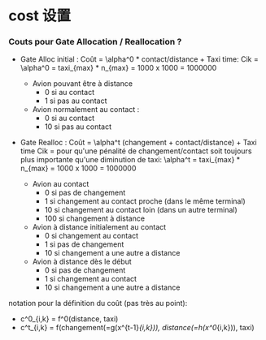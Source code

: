 <!-- MarkdownTOC -->
# cost 设置
### Couts pour Gate Allocation / Reallocation ?
- Gate Alloc initial : Coût = \alpha^0 * contact/distance + Taxi time: Cik = 
  \alpha^0 = taxi_{max} * n_{max} = 1000 x 1000 = 1000000
  - Avion pouvant être à distance
    - 0 si au contact
    - 1 si pas au contact
  - Avion normalement au contact :
    - 0 si au contact
    - 10 si pas au contact

- Gate Realloc : Coût = \alpha^t (changement + contact/distance) + Taxi time Cik = 
  pour qu'une pénalité de changement/contact soit toujours plus importante
  qu'une diminution de taxi:
     \alpha^t = taxi_{max} * n_{max} = 1000 x 1000 = 1000000
  - Avion au contact
    - 0 si pas de changement
    - 1 si changement au contact proche (dans le même terminal)
    - 10 si changement au contact loin (dans un autre terminal)
    - 100 si changement à distance
  - Avion à distance initialement au contact
    - 0 si changement au contact
    - 1 si pas de changement
    - 10 si changement a une autre a distance
  - Avion à distance dès le début
    - 0 si pas de changement
    - 1 si changement au contact
    - 10 si changement a une autre a distance

notation pour la définition du coût (pas très au point):
 - c^0_{i,k} = f^0(distance, taxi)
 - c^t_{i,k} = f(changement(=g(x^{t-1}_{i,k})), distance(=h(x^0_{i,k})), taxi)

<!-- /MarkdownTOC -->
